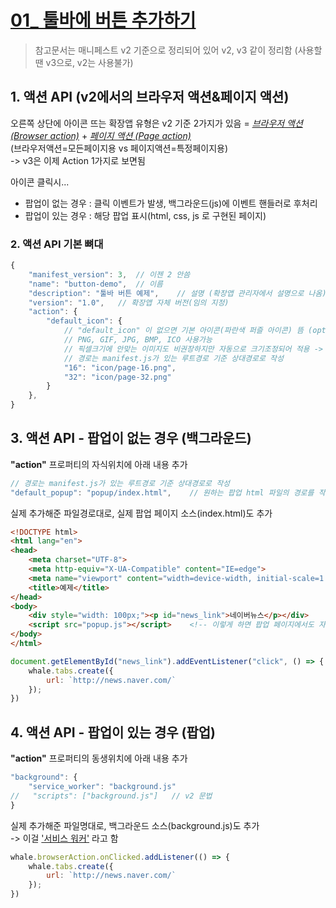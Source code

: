 # [01_ 툴바에 버튼 추가하기](https://developers.whale.naver.com/tutorials/browserAction/)
> 참고문서는 매니페스트 v2 기준으로 정리되어 있어 v2, v3 같이 정리함 (사용할땐 v3으로, v2는 사용불가)

## 1. 액션 API (v2에서의 브라우저 액션&페이지 액션)
오른쪽 상단에 아이콘 뜨는 확장앱 유형은 v2 기준 2가지가 있음 = [*브라우저 액션 (Browser action)*](https://developer.mozilla.org/en-US/docs/Mozilla/Add-ons/WebExtensions/Browser_actions) + [*페이지 액션 (Page action)*](https://developer.mozilla.org/en-US/docs/Mozilla/Add-ons/WebExtensions/user_interface/Page_actions)  
(브라우저액션=모든페이지용 vs 페이지액션=특정페이지용)  
-> v3은 이제 Action 1가지로 보면됨

아이콘 클릭시...
- 팝업이 없는 경우 : 클릭 이벤트가 발생, 백그라운드(js)에 이벤트 핸들러로 후처리
- 팝업이 있는 경우 : 해당 팝업 표시(html, css, js 로 구현된 페이지)

### 2. 액션 API 기본 뼈대
```js
{
    "manifest_version": 3,  // 이젠 2 안씀
    "name": "button-demo",  // 이름
    "description": "툴바 버튼 예제",    // 설명 (확장앱 관리자에서 설명으로 나옴)
    "version": "1.0",   // 확장앱 자체 버전(임의 지정)
    "action": {
        "default_icon": {   
            // "default_icon" 이 없으면 기본 아이콘(파란색 퍼즐 아이콘) 뜸 (optional)
            // PNG, GIF, JPG, BMP, ICO 사용가능
            // 픽셀크기에 안맞는 이미지도 비권장하지만 자동으로 크기조정되어 적용 -> 근데 내가하니까 안됨.. 걍 맞는 크기 사용하자
            // 경로는 manifest.js가 있는 루트경로 기준 상대경로로 작성
            "16": "icon/page-16.png",
            "32": "icon/page-32.png"
        }
    },
}
```

## 3. 액션 API - 팝업이 없는 경우 (백그라운드)
**"action"** 프로퍼티의 자식위치에 아래 내용 추가
```js
// 경로는 manifest.js가 있는 루트경로 기준 상대경로로 작성
"default_popup": "popup/index.html",    // 원하는 팝업 html 파일의 경로를 작성
```

실제 추가해준 파일경로대로, 실제 팝업 페이지 소스(index.html)도 추가
```html
<!DOCTYPE html>
<html lang="en">
<head>
    <meta charset="UTF-8">
    <meta http-equiv="X-UA-Compatible" content="IE=edge">
    <meta name="viewport" content="width=device-width, initial-scale=1.0">
    <title>예제</title>
</head>
<body>
    <div style="width: 100px;"><p id="news_link">네이버뉴스</p></div>
    <script src="popup.js"></script>    <!-- 이렇게 하면 팝업 페이지에서도 자체적으로 필요한 js 호출가능 -->
</body>
</html>
```
```js
document.getElementById("news_link").addEventListener("click", () => {
    whale.tabs.create({
        url: `http://news.naver.com/`
    });
})
```


## 4. 액션 API - 팝업이 있는 경우 (팝업)
**"action"** 프로퍼티의 동생위치에 아래 내용 추가
```js
"background": {
    "service_worker": "background.js"
//   "scripts": ["background.js"]   // v2 문법
}
```

실제 추가해준 파일명대로, 백그라운드 소스(background.js)도 추가  
-> 이걸 ['서비스 워커'](https://developer.mozilla.org/ko/docs/Web/API/Service_Worker_API) 라고 함
```js
whale.browserAction.onClicked.addListener(() => {
    whale.tabs.create({
        url: `http://news.naver.com/`
    });
})
```